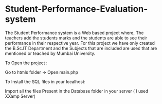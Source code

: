 # Student-Performance-Evaluation-system

The Student Performance system is a Web based project where, The teachers add the students marks and the students are able to see their performance in their respective year.
For this project we have only created the B.Sc.IT Department and the Subjects that are included are used that are mentioned or teached by Mumbai University.



To Open the project :

Go to htmls folder ->
Open main.php

To Install the SQL files in your localhost:

Import all the files Present in the Database folder in your server ( I used XXamp Server)
